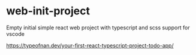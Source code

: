 # web-init-project

Empty initial simple react web project with typescript and scss support for vscode

https://typeofnan.dev/your-first-react-typescript-project-todo-app/